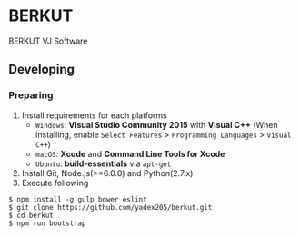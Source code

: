 BERKUT
===

BERKUT VJ Software


Developing
---

### Preparing

1. Install requirements for each platforms
    - `Windows`: **Visual Studio Community 2015** with **Visual C++**
      (When installing, enable `Select Features` > `Programming Languages` > `Visual C++`)
    - `macOS`: **Xcode** and **Command Line Tools for Xcode**
    - `Ubuntu`: **build-essentials** via `apt-get`
2. Install Git, Node.js(>=6.0.0) and Python(2.7.x)
3. Execute following

```
$ npm install -g gulp bower eslint
$ git clone https://github.com/yadex205/berkut.git
$ cd berkut
$ npm run bootstrap
```
